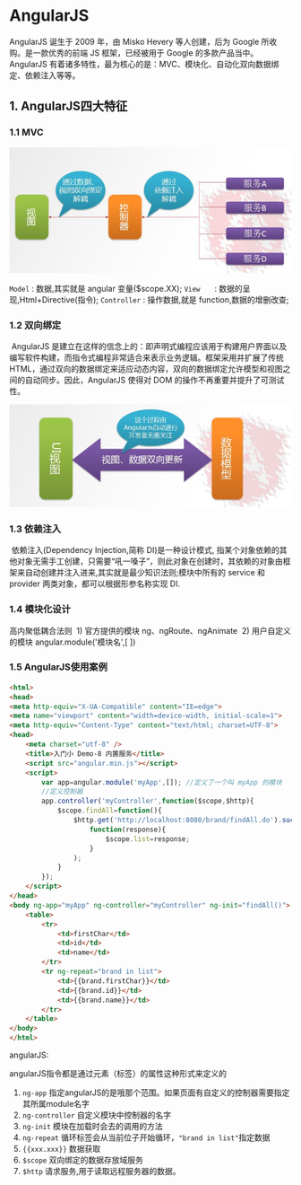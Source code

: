 # AngularJS

AngularJS 诞生于 2009 年，由 Misko Hevery 等人创建，后为 Google 所收购。是一款优秀的前端 JS 框架，已经被用于 Google 的多款产品当中。AngularJS 有着诸多特性，最为核心的是：MVC、模块化、自动化双向数据绑定、依赖注入等等。

## 1. AngularJS四大特征

### 1.1 MVC

![1540520623201](../图片/1540520623201.png)

`Model`			:	数据,其实就是 angular 变量($scope.XX);
`View	`			: 	数据的呈现,Html+Directive(指令);
`Controller`		:	操作数据,就是 function,数据的增删改查;

### 1.2 双向绑定

​	AngularJS 是建立在这样的信念上的：即声明式编程应该用于构建用户界面以及编写软件构建，而指令式编程非常适合来表示业务逻辑。框架采用并扩展了传统 HTML，通过双向的数据绑定来适应动态内容，双向的数据绑定允许模型和视图之间的自动同步。因此，AngularJS 使得对 DOM 的操作不再重要并提升了可测试性。

![1540520910464](../图片/1540520910464.png)

### 1.3 依赖注入

​	依赖注入(Dependency Injection,简称 DI)是一种设计模式, 指某个对象依赖的其他对象无需手工创建，只需要“吼一嗓子”，则此对象在创建时，其依赖的对象由框架来自动创建并注入进来,其实就是最少知识法则;模块中所有的 service 和 provider 两类对象，都可以根据形参名称实现 DI.

### 1.4 模块化设计

高内聚低耦合法则
​	1) 官方提供的模块 ng、ngRoute、ngAnimate
​	2) 用户自定义的模块 angular.module('模块名',[ ])



### 1.5 AngularJS使用案例

```html
<html>
<head>
<meta http-equiv="X-UA-Compatible" content="IE=edge">
<meta name="viewport" content="width=device-width, initial-scale=1">
<meta http-equiv="Content-Type" content="text/html; charset=UTF-8">
<head>
	<meta charset="utf-8" />
	<title>入门小 Demo-8 内置服务</title>
	<script src="angular.min.js"></script>
	<script>
		var app=angular.module('myApp',[]); //定义了一个叫 myApp 的模块
		//定义控制器
		app.controller('myController',function($scope,$http){
			$scope.findAll=function(){
				$http.get('http://localhost:8080/brand/findAll.do').success(
					function(response){
						$scope.list=response;
					} 
				);
			} 
		});
	</script>
</head>
<body ng-app="myApp" ng-controller="myController" ng-init="findAll()">
	<table>
		<tr>
			<td>firstChar</td>
			<td>id</td>
			<td>name</td>
		</tr>
		<tr ng-repeat="brand in list">
			<td>{{brand.firstChar}}</td>
			<td>{{brand.id}}</td>
			<td>{{brand.name}}</td>
		</tr>
	</table>
</body>
</html>
```

angularJS:

angularJS指令都是通过元素（标签）的属性这种形式来定义的

1. `ng-app` 指定angularJS的是哦那个范围。如果页面有自定义的控制器需要指定其所属module名字
2. `ng-controller` 自定义模块中控制器的名字
3. `ng-init` 模块在加载时会去的调用的方法
4. `ng-repeat` 循环标签会从当前位子开始循环，`"brand in list"`指定数据
5. `{{xxx.xxx}}` 数据获取
6. `$scope` 双向绑定的数据存放域服务
7. `$http` 请求服务,用于读取远程服务器的数据。
